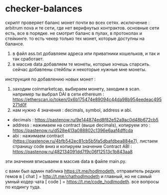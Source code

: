 # checker-balances

скрипт проверяет баланс монет почти во всех сетях. исключение : arbitrum nova и те сети, где нет верифнутых контрактов. основные сети есть, все в порядке. не смотрит баланс в пулах, в протоколах и стейкинге. то есть чекер только тех монет, которые доступны на балансе. 

1. в файл ass.txt добавляем адреса или приватники кошельков, и так и так сработает.
2. в массив data добавляем те монеты, которые хочешь спарсить. сейчас добавлены стейблы и некоторые нужные мне монеты. 

инструкция по добавлению новых монет :
1. заходим coinmarketcap, выбираем монету, заходим в scan. например ты выбрал DAI в сети ethereum : https://etherscan.io/token/0x6b175474e89094c44da98b954eedeac495271d0f
2. нам нужно 4 значения : decimals, symbol, address и abi.
- decimals : https://pastenow.ru/9e144874ed8f82e52a9ac0d48b672cb5
- address : нажимаем на contract (выше decimals), копируем это : https://pastenow.ru/d528e413a088802c1396e6aaf4dffcda
- abi : нажимаем contract (https://pastenow.ru/4bfb542ec81cb5b5fa5dbafdbea884e7), листаем страницу code вниз и копируем значение Contract ABI : https://pastenow.ru/482134091dd7f9c06f12513c1b843aa8

эти значения вписываем в массив data в файле main.py.

с вами был админ паблика https://t.me/hodlmodeth, отправитель редких гемов в [ chat ] = http://t.me/chathodlmodeth и главный, но не самый умный кодер чата [ code ] = https://t.me/code_hodlmodeth. все вопросы по кодингу туда.
